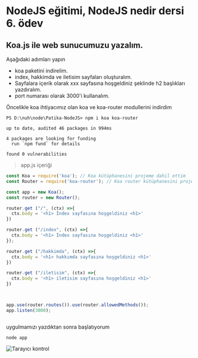 # NodeJS eğitimi, NodeJS nedir dersi 6. ödev

## Koa.js ile web sunucumuzu yazalım.
Aşağıdaki adımları yapın
- koa paketini indirelim.
- index, hakkimda ve iletisim sayfaları oluşturalım.
- Sayfalara içerik olarak xxx sayfasına hoşgeldiniz şeklinde h2 başlıkları yazdıralım.
- port numarası olarak 3000'i kullanalım.


Öncelikle koa ihtiyacımız olan koa ve koa-router modullerini indirdim

```console
PS D:\nuh\node\Patika-NodeJS> npm i koa koa-router

up to date, audited 46 packages in 994ms

4 packages are looking for funding
  run `npm fund` for details

found 0 vulnerabilities
```

>app.js içeriği

```javascript
const Koa = require('koa'); // Koa kütüphanesini projeme dahil ettim
const Router = require('koa-router'); // Koa router kütüphanesini projeme dahil ettim 

const app = new Koa(); 
const router = new Router();

router.get ("/", (ctx) =>{
  ctx.body = '<h1> İndex sayfasına hoşgeldiniz <h1>'
})

router.get ("/index", (ctx) =>{
  ctx.body = '<h1> İndex sayfasına hoşgeldiniz <h1>'
});

router.get ("/hakkimda", (ctx) =>{
  ctx.body = '<h1> hakkımda sayfasına hoşgeldiniz <h1>'
})

router.get ("/iletisim", (ctx) =>{
  ctx.body = '<h1> iletisim sayfasına hoşgeldiniz <h1>'
})



app.use(router.routes()).use(router.allowedMethods());
app.listen(3000);



```

uygulmamızı yazdıktan sonra başlatıyorum 

```console
node app
```

![Tarayıcı kontrol](https://i.ibb.co/4Zjb0n6/Ads-z.png)